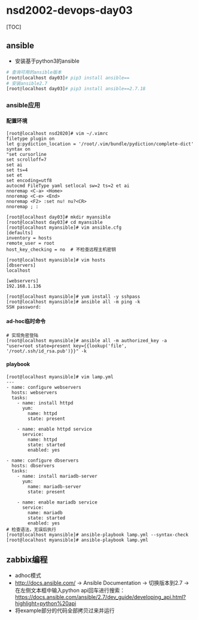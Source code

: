 # nsd2002-devops-day03

[TOC]

## ansible

- 安装基于python3的ansible

```python
# 查询可用的ansible版本
[root@localhost day03]# pip3 install ansible==
# 安装ansible2.7
[root@localhost day03]# pip3 install ansible==2.7.18
```

### ansible应用

#### 配置环境

```shell
[root@localhost nsd2020]# vim ~/.vimrc
filetype plugin on
let g:pydiction_location = '/root/.vim/bundle/pydiction/complete-dict'
syntax on
"set cursorline
set scrolloff=7
set ai
set ts=4
set et
set encoding=utf8
autocmd FileType yaml setlocal sw=2 ts=2 et ai
nnoremap <C-a> <Home>
nnoremap <C-e> <End>
nnoremap <F2> :set nu! nu?<CR>
nnoremap ; : 
    
[root@localhost day03]# mkdir myansible
[root@localhost day03]# cd myansible
[root@localhost myansible]# vim ansible.cfg
[defaults]
inventory = hosts
remote_user = root
host_key_checking = no  # 不检查远程主机密钥

[root@localhost myansible]# vim hosts
[dbservers]
localhost

[webservers]
192.168.1.136

[root@localhost myansible]# yum install -y sshpass
[root@localhost myansible]# ansible all -m ping -k
SSH password: 
```

#### ad-hoc临时命令

```shell
# 实现免密登陆
[root@localhost myansible]# ansible all -m authorized_key -a "user=root state=present key={{lookup('file', '/root/.ssh/id_rsa.pub')}}" -k
```

#### playbook

```shell
[root@localhost myansible]# vim lamp.yml
---
- name: configure webservers
  hosts: webservers
  tasks:
    - name: install httpd
      yum:
        name: httpd
        state: present

    - name: enable httpd service
      service:
        name: httpd
        state: started
        enabled: yes

- name: configure dbservers
  hosts: dbservers
  tasks:
    - name: install mariadb-server
      yum:
        name: mariadb-server
        state: present

    - name: enable mariadb service
      service:
        name: mariadb
        state: started
        enabled: yes
# 检查语法，无误后执行
[root@localhost myansible]# ansible-playbook lamp.yml --syntax-check
[root@localhost myansible]# ansible-playbook lamp.yml 
```

## zabbix编程

- adhoc模式
- http://docs.ansible.com/ -> Ansible Documentation -> 切换版本到2.7 -> 在左侧文本框中输入python api回车进行搜索：https://docs.ansible.com/ansible/2.7/dev_guide/developing_api.html?highlight=python%20api
- 将example部分的代码全部拷贝过来并运行